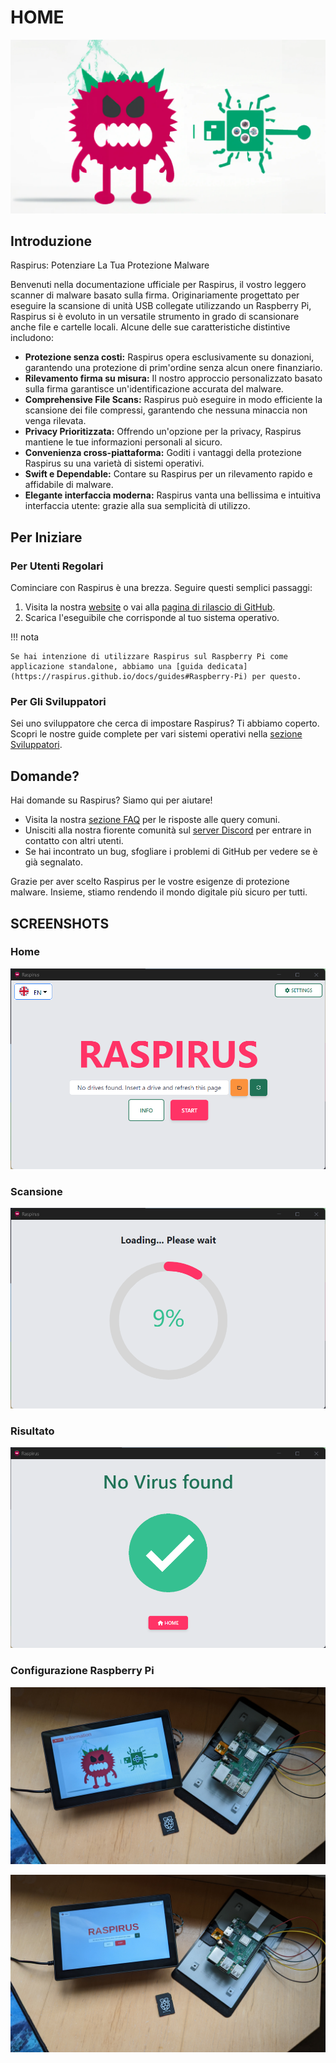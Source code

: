 # HOME

![Full banner logo](../img/banner_logo.png)

## Introduzione

Raspirus: Potenziare La Tua Protezione Malware

Benvenuti nella documentazione ufficiale per Raspirus, il vostro leggero scanner di malware basato sulla firma. Originariamente progettato per eseguire la scansione di unità USB collegate utilizzando un Raspberry Pi, Raspirus si è evoluto in un versatile strumento in grado di scansionare anche file e cartelle locali. Alcune delle sue caratteristiche distintive includono:

- **Protezione senza costi:** Raspirus opera esclusivamente su donazioni, garantendo una protezione di prim'ordine senza alcun onere finanziario.
- **Rilevamento firma su misura:** Il nostro approccio personalizzato basato sulla firma garantisce un'identificazione accurata del malware.
- **Comprehensive File Scans:** Raspirus può eseguire in modo efficiente la scansione dei file compressi, garantendo che nessuna minaccia non venga rilevata.
- **Privacy Prioritizzata:** Offrendo un'opzione per la privacy, Raspirus mantiene le tue informazioni personali al sicuro.
- **Convenienza cross-piattaforma:** Goditi i vantaggi della protezione Raspirus su una varietà di sistemi operativi.
- **Swift e Dependable:** Contare su Raspirus per un rilevamento rapido e affidabile di malware.
- **Elegante interfaccia moderna:** Raspirus vanta una bellissima e intuitiva interfaccia utente: grazie alla sua semplicità di utilizzo.

## Per Iniziare

### Per Utenti Regolari

Cominciare con Raspirus è una brezza. Seguire questi semplici passaggi:

1. Visita la nostra [website](https://raspirus.deno.dev) o vai alla [pagina di rilascio di GitHub](https://github.com/Raspirus/Raspirus/releases/latest).
2. Scarica l'eseguibile che corrisponde al tuo sistema operativo.

!!! nota

```
Se hai intenzione di utilizzare Raspirus sul Raspberry Pi come applicazione standalone, abbiamo una [guida dedicata](https://raspirus.github.io/docs/guides#Raspberry-Pi) per questo.
```

### Per Gli Sviluppatori

Sei uno sviluppatore che cerca di impostare Raspirus? Ti abbiamo coperto. Scopri le nostre guide complete per vari sistemi operativi nella [sezione Sviluppatori](https://raspirus.github.io/docs/developers).

## Domande?

Hai domande su Raspirus? Siamo qui per aiutare!

- Visita la nostra [sezione FAQ](https://raspirus.github.io/docs/faq) per le risposte alle query comuni.
- Unisciti alla nostra fiorente comunità sul [server Discord](https://discord.gg/Vx7fW9PA8B) per entrare in contatto con altri utenti.
- Se hai incontrato un bug, sfogliare i problemi di GitHub per vedere se è già segnalato.

Grazie per aver scelto Raspirus per le vostre esigenze di protezione malware. Insieme, stiamo rendendo il mondo digitale più sicuro per tutti.

## SCREENSHOTS

### Home

![Screenshot of Home page](../img/screenshots/home.png)

### Scansione

![Screenshot del processo di scansione](../img/screenshots/scanning.png)

### Risultato

![Screenshot del risultato positivo](../img/screenshots/result.png)

### Configurazione Raspberry Pi

![Screenshot della Home page su Raspberry Pi](../img/screenshots/Rpihomesetup.jpg)

![Screenshot of Raspberry Pi setup](../img/screenshots/Rpisetup.jpg)
